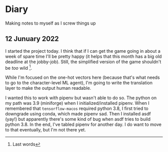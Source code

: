 # Diary

Making notes to myself as I screw things up

## 12 Junuary 2022

I started the project today. I think that if I can get the game going in about a week of spare time I'll be pretty happy (it helps that this month has a big old deadline at the jobby-job). Still, the simplified version of the game shouldn't be *too* wild [^1].

While I'm focused on the one-hot vectors here (because that's what needs to go to the character-level ML agent), I'm going to write the translation layer to make the output human readable.

I wanted this to work with pipenv but wasn't able to do so. The python on my path was 3.9 (miniforge) when I initialized/installed pipenv. When I remembered that `tensorflow-macos` required python 3.8, I first tried to downgrade using conda, which made pipenv sad. Then I installed asdf (yay!) but apparently there's some kind of bug when asdf tries to build python 3.8. In the end, I've tabled pipenv for another day. I do want to move to that eventually, but I'm not there yet.

[^1]: Last words